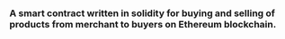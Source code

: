 <h3>A smart contract written in solidity for buying and selling of products from merchant to buyers on Ethereum blockchain.<h3>

